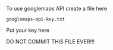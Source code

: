 To use googlemaps API create a file here

`googlemaps-api-key.txt`

Put your key here

DO NOT COMMIT THIS FILE EVER!!!

